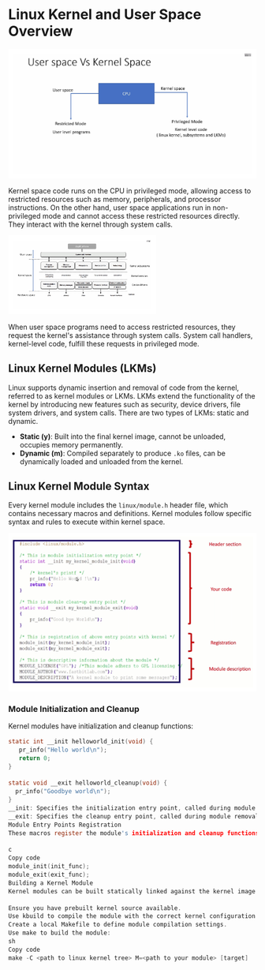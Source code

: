 # Linux Kernel and User Space Overview

![Kernel Vs User Space](data/KernelVsUserSpace.png)

Kernel space code runs on the CPU in privileged mode, allowing access to restricted resources such as memory, peripherals, and processor instructions. On the other hand, user space applications run in non-privileged mode and cannot access these restricted resources directly. They interact with the kernel through system calls.

![Linux Layer](data/LinuxLayer.png)

When user space programs need to access restricted resources, they request the kernel's assistance through system calls. System call handlers, kernel-level code, fulfill these requests in privileged mode.

## Linux Kernel Modules (LKMs)

Linux supports dynamic insertion and removal of code from the kernel, referred to as kernel modules or LKMs. LKMs extend the functionality of the kernel by introducing new features such as security, device drivers, file system drivers, and system calls. There are two types of LKMs: static and dynamic.

- **Static (y)**: Built into the final kernel image, cannot be unloaded, occupies memory permanently.
- **Dynamic (m)**: Compiled separately to produce `.ko` files, can be dynamically loaded and unloaded from the kernel.

## Linux Kernel Module Syntax

Every kernel module includes the `linux/module.h` header file, which contains necessary macros and definitions. Kernel modules follow specific syntax and rules to execute within kernel space.

![LKM Syntax](data/LKM_syntax.png)

### Module Initialization and Cleanup

Kernel modules have initialization and cleanup functions:
```c
static int __init helloworld_init(void) {
   pr_info("Hello world\n");
   return 0;
}

static void __exit helloworld_cleanup(void) {
  pr_info("Goodbye world\n");
}
__init: Specifies the initialization entry point, called during module insertion.
__exit: Specifies the cleanup entry point, called during module removal.
Module Entry Points Registration
These macros register the module's initialization and cleanup functions with the kernel:

c
Copy code
module_init(init_func);
module_exit(exit_func);
Building a Kernel Module
Kernel modules can be built statically linked against the kernel image or dynamically loadable. To build an out-of-tree kernel module:

Ensure you have prebuilt kernel source available.
Use kbuild to compile the module with the correct kernel configuration.
Create a local Makefile to define module compilation settings.
Use make to build the module:
sh
Copy code
make -C <path to linux kernel tree> M=<path to your module> [target]

